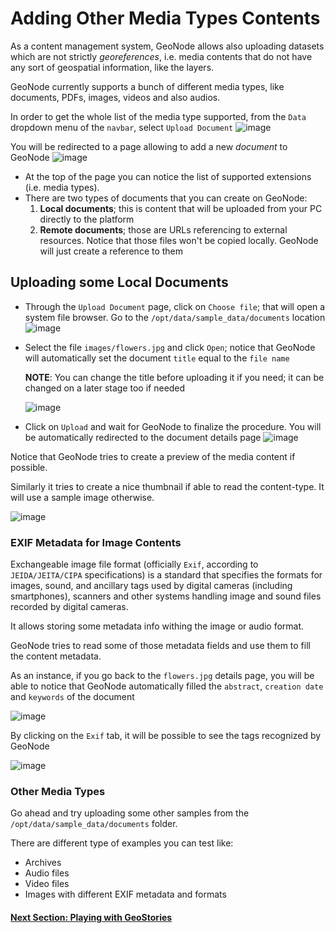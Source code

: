 # Adding Other Media Types Contents
As a content management system, GeoNode allows also uploading datasets which are not strictly *georeferences*, i.e. media contents that do not have any sort of geospatial information, like the layers.

GeoNode currently supports a bunch of different media types, like documents, PDFs, images, videos and also audios.

In order to get the whole list of the media type supported, from the `Data` dropdown menu of the `navbar`, select `Upload Document`
   ![image](https://user-images.githubusercontent.com/1278021/125596725-0f3df4c1-2bd4-49d5-8ede-45cb847b51c8.png)

You will be redirected to a page allowing to add a new *document* to GeoNode
   ![image](https://user-images.githubusercontent.com/1278021/125596918-fac5a8fd-3f5f-4166-91e5-07e9321b99d1.png)

- At the top of the page you can notice the list of supported extensions (i.e. media types).
- There are two types of documents that you can create on GeoNode:
   1. **Local documents**; this is content that will be uploaded from your PC directly to the platform
   2. **Remote documents**; those are URLs referencing to external resources. Notice that those files won't be copied locally. GeoNode will just create a reference to them

## Uploading some Local Documents
 - Through the `Upload Document` page, click on `Choose file`; that will open a system file browser. Go to the `/opt/data/sample_data/documents` location
     ![image](https://user-images.githubusercontent.com/1278021/125597787-afbd5ad6-03f7-4b7b-8a83-c18716af50c2.png)

 - Select the file `images/flowers.jpg` and click `Open`; notice that GeoNode will automatically set the document `title` equal to the `file name`
 
   **NOTE**: You can change the title before uploading it if you need; it can be changed on a later stage too if needed
  
     ![image](https://user-images.githubusercontent.com/1278021/125598146-adceb591-81a5-446f-a53e-0be630105262.png)

 - Click on `Upload` and wait for GeoNode to finalize the procedure. You will be automatically redirected to the document details page
     ![image](https://user-images.githubusercontent.com/1278021/125598687-dfdc225e-5f07-4be6-bf26-e6b37e4b5250.png)

Notice that GeoNode tries to create a preview of the media content if possible.

Similarly it tries to create a nice thumbnail if able to read the content-type. It will use a sample image otherwise.

   ![image](https://user-images.githubusercontent.com/1278021/125599966-657f67d0-8296-408f-8a18-05c795e76bb4.png)

### EXIF Metadata for Image Contents
Exchangeable image file format (officially `Exif`, according to `JEIDA/JEITA/CIPA` specifications) is a standard that specifies the formats for images, sound, and ancillary tags used by digital cameras (including smartphones), scanners and other systems handling image and sound files recorded by digital cameras.

It allows storing some metadata info withing the image or audio format.

GeoNode tries to read some of those metadata fields and use them to fill the content metadata.

As an instance, if you go back to the `flowers.jpg` details page, you will be able to notice that GeoNode automatically filled the `abstract`, `creation date` and `keywords` of the document

   ![image](https://user-images.githubusercontent.com/1278021/125601340-94605ab7-03ca-4b4c-aeb2-2a097ce9e409.png)

By clicking on the `Exif` tab, it will be possible to see the tags recognized by GeoNode

   ![image](https://user-images.githubusercontent.com/1278021/125601653-68cd59ec-e98f-4f39-be83-e09a32a07ba9.png)

### Other Media Types
Go ahead and try uploading some other samples from the `/opt/data/sample_data/documents` folder.

There are different type of examples you can test like:
 - Archives
 - Audio files
 - Video files
 - Images with different EXIF metadata and formats

#### [Next Section: Playing with GeoStories](ADD_GEOSTORIES.md)

